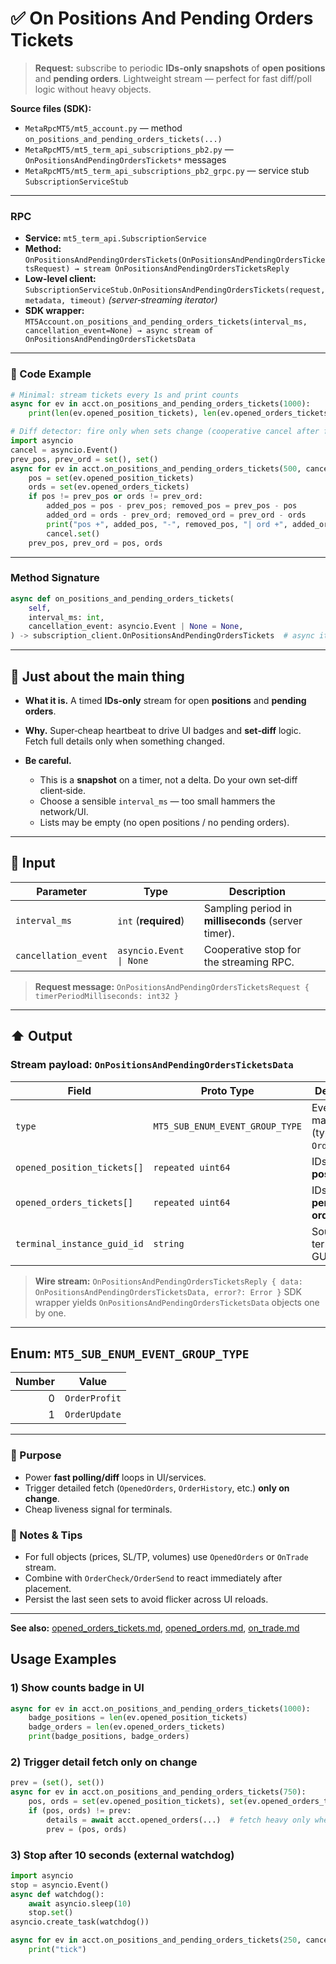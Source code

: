 # ✅ On Positions And Pending Orders Tickets

> **Request:** subscribe to periodic **IDs-only snapshots** of **open positions** and **pending orders**. Lightweight stream — perfect for fast diff/poll logic without heavy objects.

**Source files (SDK):**

* `MetaRpcMT5/mt5_account.py` — method `on_positions_and_pending_orders_tickets(...)`
* `MetaRpcMT5/mt5_term_api_subscriptions_pb2.py` — `OnPositionsAndPendingOrdersTickets*` messages
* `MetaRpcMT5/mt5_term_api_subscriptions_pb2_grpc.py` — service stub `SubscriptionServiceStub`

---

### RPC

* **Service:** `mt5_term_api.SubscriptionService`
* **Method:** `OnPositionsAndPendingOrdersTickets(OnPositionsAndPendingOrdersTicketsRequest) → stream OnPositionsAndPendingOrdersTicketsReply`
* **Low-level client:** `SubscriptionServiceStub.OnPositionsAndPendingOrdersTickets(request, metadata, timeout)` *(server‑streaming iterator)*
* **SDK wrapper:** `MT5Account.on_positions_and_pending_orders_tickets(interval_ms, cancellation_event=None) → async stream of OnPositionsAndPendingOrdersTicketsData`

---

### 🔗 Code Example

```python
# Minimal: stream tickets every 1s and print counts
async for ev in acct.on_positions_and_pending_orders_tickets(1000):
    print(len(ev.opened_position_tickets), len(ev.opened_orders_tickets))
```

```python
# Diff detector: fire only when sets change (cooperative cancel after first change)
import asyncio
cancel = asyncio.Event()
prev_pos, prev_ord = set(), set()
async for ev in acct.on_positions_and_pending_orders_tickets(500, cancellation_event=cancel):
    pos = set(ev.opened_position_tickets)
    ords = set(ev.opened_orders_tickets)
    if pos != prev_pos or ords != prev_ord:
        added_pos = pos - prev_pos; removed_pos = prev_pos - pos
        added_ord = ords - prev_ord; removed_ord = prev_ord - ords
        print("pos +", added_pos, "-", removed_pos, "| ord +", added_ord, "-", removed_ord)
        cancel.set()
    prev_pos, prev_ord = pos, ords
```

---

### Method Signature

```python
async def on_positions_and_pending_orders_tickets(
    self,
    interval_ms: int,
    cancellation_event: asyncio.Event | None = None,
) -> subscription_client.OnPositionsAndPendingOrdersTickets  # async iterable of OnPositionsAndPendingOrdersTicketsData
```

---

## 💬 Just about the main thing

* **What it is.** A timed **IDs-only** stream for open **positions** and **pending orders**.
* **Why.** Super‑cheap heartbeat to drive UI badges and **set‑diff** logic. Fetch full details only when something changed.
* **Be careful.**

  * This is a **snapshot** on a timer, not a delta. Do your own set‑diff client‑side.
  * Choose a sensible `interval_ms` — too small hammers the network/UI.
  * Lists may be empty (no open positions / no pending orders).

---

## 🔽 Input

| Parameter            | Type                    | Description                                         |   |
| -------------------- | ----------------------- | --------------------------------------------------- | - |
| `interval_ms`        | `int` (**required**)    | Sampling period in **milliseconds** (server timer). |   |
| `cancellation_event` | `asyncio.Event \| None` | Cooperative stop for the streaming RPC.             |   |

> **Request message:** `OnPositionsAndPendingOrdersTicketsRequest { timerPeriodMilliseconds: int32 }`

---

## ⬆️ Output

### Stream payload: `OnPositionsAndPendingOrdersTicketsData`

| Field                       | Proto Type                      | Description                                   |
| --------------------------- | ------------------------------- | --------------------------------------------- |
| `type`                      | `MT5_SUB_ENUM_EVENT_GROUP_TYPE` | Event group marker (typically `OrderUpdate`). |
| `opened_position_tickets[]` | `repeated uint64`               | IDs of **open positions**.                    |
| `opened_orders_tickets[]`   | `repeated uint64`               | IDs of **pending orders**.                    |
| `terminal_instance_guid_id` | `string`                        | Source terminal GUID.                         |

> **Wire stream:** `OnPositionsAndPendingOrdersTicketsReply { data: OnPositionsAndPendingOrdersTicketsData, error?: Error }`
> SDK wrapper yields `OnPositionsAndPendingOrdersTicketsData` objects one by one.

---

## Enum: `MT5_SUB_ENUM_EVENT_GROUP_TYPE`

| Number | Value         |
| -----: | ------------- |
|      0 | `OrderProfit` |
|      1 | `OrderUpdate` |

---

### 🎯 Purpose

* Power **fast polling/diff** loops in UI/services.
* Trigger detailed fetch (`OpenedOrders`, `OrderHistory`, etc.) **only on change**.
* Cheap liveness signal for terminals.

### 🧩 Notes & Tips

* For full objects (prices, SL/TP, volumes) use `OpenedOrders` or `OnTrade` stream.
* Combine with `OrderCheck/OrderSend` to react immediately after placement.
* Persist the last seen sets to avoid flicker across UI reloads.

---

**See also:** [opened\_orders\_tickets.md](../Orders_Positions_History/opened_orders_tickets.md), [opened\_orders.md](../Orders_Positions_History/opened_orders.md), [on\_trade.md](./on_trade.md)

## Usage Examples

### 1) Show counts badge in UI

```python
async for ev in acct.on_positions_and_pending_orders_tickets(1000):
    badge_positions = len(ev.opened_position_tickets)
    badge_orders = len(ev.opened_orders_tickets)
    print(badge_positions, badge_orders)
```

### 2) Trigger detail fetch only on change

```python
prev = (set(), set())
async for ev in acct.on_positions_and_pending_orders_tickets(750):
    pos, ords = set(ev.opened_position_tickets), set(ev.opened_orders_tickets)
    if (pos, ords) != prev:
        details = await acct.opened_orders(...)  # fetch heavy only when needed
        prev = (pos, ords)
```

### 3) Stop after 10 seconds (external watchdog)

```python
import asyncio
stop = asyncio.Event()
async def watchdog():
    await asyncio.sleep(10)
    stop.set()
asyncio.create_task(watchdog())

async for ev in acct.on_positions_and_pending_orders_tickets(250, cancellation_event=stop):
    print("tick")
```
